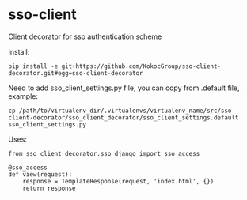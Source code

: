 sso-client
==========

Client decorator for sso authentication scheme

Install:
```
pip install -e git+https://github.com/KokocGroup/sso-client-decorator.git#egg=sso-client-decorator
```

Need to add sso_client_settings.py file, you can copy from .default file, example:
```
cp /path/to/virtualenv_dir/.virtualenvs/virtualenv_name/src/sso-client-decorator/sso_client_decorator/sso_client_settings.default sso_client_settings.py
```


Uses:

```
from sso_client_decorator.sso_django import sso_access

@sso_access
def view(request):
    response = TemplateResponse(request, 'index.html', {})
    return response
```
